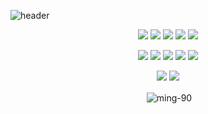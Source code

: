![header](https://capsule-render.vercel.app/api?type=waving&color=gradient&height=120&animation=fadeIn&section=footer&text=Hi!+I'm+Ming&fontAlign=70)

<div align="center">
  <img src="https://img.shields.io/badge/Python-3776AB?style=for-the-badge&logo=Python&logoColor=white"> <img src="https://img.shields.io/badge/JavaScript-F7DF1E?style=for-the-badge&logo=JavaScript&logoColor=white"> <img src="https://img.shields.io/badge/C%23-239120?style=for-the-badge&logo=Csharp&logoColor=white"> 
  <img src="https://img.shields.io/badge/HTML5-E34F26?style=for-the-badge&logo=HTML5&logoColor=white"> <img src="https://img.shields.io/badge/CSS3-1572B6?style=for-the-badge&logo=CSS3&logoColor=white"> 
  
  <img src="https://img.shields.io/badge/PyTorch-EE4C2C?style=for-the-badge&logo=PyTorch&logoColor=white">  <img src="https://img.shields.io/badge/OpenCV-5C3EE8?style=for-the-badge&logo=OpenCV&logoColor=white"> <img src="https://img.shields.io/badge/JQuery-0769AD?style=for-the-badge&logo=JQuery&logoColor=white"> <img src="https://img.shields.io/badge/.NET-512BD4?style=for-the-badge&logo=.NET&logoColor=white">
  <img src="https://img.shields.io/badge/MySQL-4479A1?style=for-the-badge&logo=MySQL&logoColor=white"/>

  <img src="https://img.shields.io/badge/Git-F05032?style=for-the-badge&logo=Git&logoColor=white"/> <img src="https://img.shields.io/badge/GitHub-4479A1?style=for-the-badge&logo=GitHub&logoColor=white"/>
</div>

<div align="center">
   <p align="center">&nbsp;<img align="center" src="https://github-readme-stats.vercel.app/api?username=ming-90&show_icons=true" alt="ming-90" /></p>
</div>

